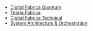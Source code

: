 - [Digital Fabrica Quantum](../digital_fabrica_quantum/)
- [Teoria Fabrica](../Teoria_Fabrica/)
- [Digital Fabrica Technical](../digital_fabrica_technical/)
- [System Architecture & Orchestration](../System_Architecture_And_Orchestration/) 